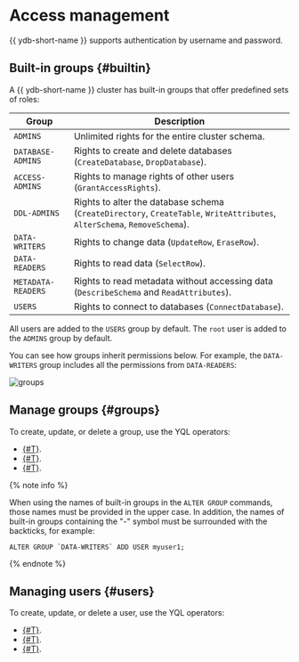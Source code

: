 # Access management

{{ ydb-short-name }} supports authentication by username and password.

## Built-in groups {#builtin}

A {{ ydb-short-name }} cluster has built-in groups that offer predefined sets of roles:

 Group | Description
--- | ---
 `ADMINS` | Unlimited rights for the entire cluster schema.
 `DATABASE-ADMINS` | Rights to create and delete databases (`CreateDatabase`, `DropDatabase`).
 `ACCESS-ADMINS` | Rights to manage rights of other users (`GrantAccessRights`).
 `DDL-ADMINS` | Rights to alter the database schema (`CreateDirectory`, `CreateTable`, `WriteAttributes`, `AlterSchema`, `RemoveSchema`).
 `DATA-WRITERS` | Rights to change data (`UpdateRow`, `EraseRow`).
 `DATA-READERS` | Rights to read data (`SelectRow`).
 `METADATA-READERS` | Rights to read metadata without accessing data (`DescribeSchema` and `ReadAttributes`).
 `USERS` | Rights to connect to databases (`ConnectDatabase`).

All users are added to the `USERS` group by default. The `root` user is added to the `ADMINS` group by default.

You can see how groups inherit permissions below. For example, the `DATA-WRITERS` group includes all the permissions from `DATA-READERS`:

![groups](../_assets/groups.svg)

## Manage groups {#groups}

To create, update, or delete a group, use the YQL operators:

* [{#T}](../yql/reference/syntax/create-group.md).
* [{#T}](../yql/reference/syntax/alter-group.md).
* [{#T}](../yql/reference/syntax/drop-group.md).

{% note info %}

When using the names of built-in groups in the `ALTER GROUP` commands, those names must be provided in the upper case. In addition, the names of built-in groups containing the "-" symbol must be surrounded with the backticks, for example:

```yql
ALTER GROUP `DATA-WRITERS` ADD USER myuser1;
```

{% endnote %}

## Managing users {#users}

To create, update, or delete a user, use the YQL operators:

* [{#T}](../yql/reference/syntax/create-user.md).
* [{#T}](../yql/reference/syntax/alter-user.md).
* [{#T}](../yql/reference/syntax/drop-user.md).
